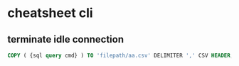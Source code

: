 # cheatsheet cli

## terminate idle connection

```sql
COPY ( {sql query cmd} ) TO 'filepath/aa.csv' DELIMITER ',' CSV HEADER;
```